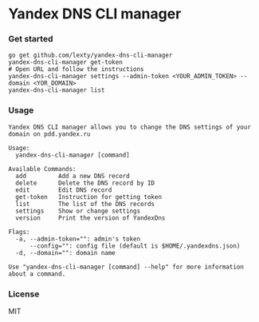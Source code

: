 # Yandex DNS CLI manager

### Get started

    go get github.com/lexty/yandex-dns-cli-manager
    yandex-dns-cli-manager get-token
    # Open URL and follow the instructions
    yandex-dns-cli-manager settings --admin-token <YOUR_ADMIN_TOKEN> --domain <YOR_DOMAIN>
    yandex-dns-cli-manager list

### Usage
```
Yandex DNS CLI manager allows you to change the DNS settings of your domain on pdd.yandex.ru

Usage:
  yandex-dns-cli-manager [command]

Available Commands:
  add         Add a new DNS record
  delete      Delete the DNS record by ID
  edit        Edit DNS record
  get-token   Instruction for getting token
  list        The list of the DNS records
  settings    Show or change settings
  version     Print the version of YandexDns

Flags:
  -a, --admin-token="": admin's token
      --config="": config file (default is $HOME/.yandexdns.json)
  -d, --domain="": domain name

Use "yandex-dns-cli-manager [command] --help" for more information about a command.
```

### License

MIT